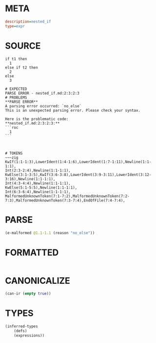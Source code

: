 # META
~~~ini
description=nested_if
type=expr
~~~
# SOURCE
~~~roc
if t1 then
  1
else if t2 then
  2
else
  3
~~~
~~~
# EXPECTED
PARSE ERROR - nested_if.md:2:3:2:3
# PROBLEMS
**PARSE ERROR**
A parsing error occurred: `no_else`
This is an unexpected parsing error. Please check your syntax.

Here is the problematic code:
**nested_if.md:2:3:2:3:**
```roc
  1
```
  


# TOKENS
~~~zig
KwIf(1:1-1:3),LowerIdent(1:4-1:6),LowerIdent(1:7-1:11),Newline(1:1-1:1),
Int(2:3-2:4),Newline(1:1-1:1),
KwElse(3:1-3:5),KwIf(3:6-3:8),LowerIdent(3:9-3:11),LowerIdent(3:12-3:16),Newline(1:1-1:1),
Int(4:3-4:4),Newline(1:1-1:1),
KwElse(5:1-5:5),Newline(1:1-1:1),
Int(6:3-6:4),Newline(1:1-1:1),
MalformedUnknownToken(7:1-7:2),MalformedUnknownToken(7:2-7:3),MalformedUnknownToken(7:3-7:4),EndOfFile(7:4-7:4),
~~~
# PARSE
~~~clojure
(e-malformed @1.1-1.1 (reason "no_else"))
~~~
# FORMATTED
~~~roc

~~~
# CANONICALIZE
~~~clojure
(can-ir (empty true))
~~~
# TYPES
~~~clojure
(inferred-types
	(defs)
	(expressions))
~~~
